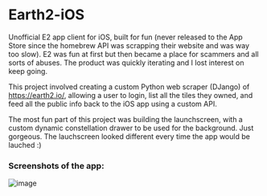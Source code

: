 # Earth2-iOS

Unofficial E2 app client for iOS, built for fun (never released to the App Store since the homebrew API was scrapping their website and was way too slow). E2 was fun at first but then became a place for scammers and all sorts of abuses. The product was quickly iterating and I lost interest on keep going.

This project involved creating a custom Python web scraper (DJango) of https://earth2.io/, allowing a user to login, list all the tiles they owned, and feed all the public info back to the iOS app using a custom API.

The most fun part of this project was building the launchscreen, with a custom dynamic constellation drawer to be used for the background. Just gorgeous. The lauchscreen looked different every time the app would be lauched :)

### Screenshots of the app:
![image](https://user-images.githubusercontent.com/590579/204669422-8d15ecec-a97a-4d1d-a87b-e8c96502c433.png)
